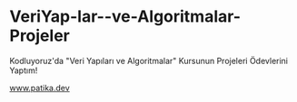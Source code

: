 # VeriYap-lar--ve-Algoritmalar-Projeler

Kodluyoruz'da "Veri Yapıları ve Algoritmalar" Kursunun Projeleri Ödevlerini Yaptım!

www.patika.dev
